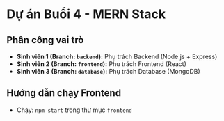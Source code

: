 # Dự án Buổi 4 - MERN Stack

## Phân công vai trò

* **Sinh viên 1 (Branch: `backend`):** Phụ trách Backend (Node.js + Express)
* **Sinh viên 2 (Branch: `frontend`):** Phụ trách Frontend (React)
* **Sinh viên 3 (Branch: `database`):** Phụ trách Database (MongoDB)

## Hướng dẫn chạy Frontend
- Chạy: `npm start` trong thư mục `frontend`